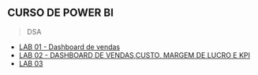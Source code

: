 ## CURSO DE POWER BI

> DSA

- [LAB 01 - Dashboard de vendas](./DSA/CAP02%20-%20LAB%2001/lab01.md)
- [LAB 02 - DASHBOARD DE VENDAS,CUSTO, MARGEM DE LUCRO E KPI](./DSA/CAP03%20-%20LAB%2002/lab02.md)
- [LAB 03]()